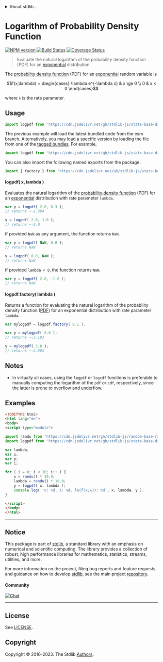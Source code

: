 <!--

@license Apache-2.0

Copyright (c) 2018 The Stdlib Authors.

Licensed under the Apache License, Version 2.0 (the "License");
you may not use this file except in compliance with the License.
You may obtain a copy of the License at

   http://www.apache.org/licenses/LICENSE-2.0

Unless required by applicable law or agreed to in writing, software
distributed under the License is distributed on an "AS IS" BASIS,
WITHOUT WARRANTIES OR CONDITIONS OF ANY KIND, either express or implied.
See the License for the specific language governing permissions and
limitations under the License.

-->


<details>
  <summary>
    About stdlib...
  </summary>
  <p>We believe in a future in which the web is a preferred environment for numerical computation. To help realize this future, we've built stdlib. stdlib is a standard library, with an emphasis on numerical and scientific computation, written in JavaScript (and C) for execution in browsers and in Node.js.</p>
  <p>The library is fully decomposable, being architected in such a way that you can swap out and mix and match APIs and functionality to cater to your exact preferences and use cases.</p>
  <p>When you use stdlib, you can be absolutely certain that you are using the most thorough, rigorous, well-written, studied, documented, tested, measured, and high-quality code out there.</p>
  <p>To join us in bringing numerical computing to the web, get started by checking us out on <a href="https://github.com/stdlib-js/stdlib">GitHub</a>, and please consider <a href="https://opencollective.com/stdlib">financially supporting stdlib</a>. We greatly appreciate your continued support!</p>
</details>

# Logarithm of Probability Density Function

[![NPM version][npm-image]][npm-url] [![Build Status][test-image]][test-url] [![Coverage Status][coverage-image]][coverage-url] <!-- [![dependencies][dependencies-image]][dependencies-url] -->

> Evaluate the natural logarithm of the probability density function (PDF) for an [exponential][exponential-distribution] distribution.

<section class="intro">

The [probability density function][pdf] (PDF) for an [exponential][exponential-distribution] random variable is

<!-- <equation class="equation" label="eq:exponential_pdf" align="center" raw="f(x;\lambda) = \begin{cases} \lambda e^{-\lambda x} & x \ge 0 \\ 0 & x < 0 \end{cases}" alt="Probability density function (PDF) for a Exponential distribution."> -->

```math
f(x;\lambda) = \begin{cases} \lambda e^{-\lambda x} & x \ge 0 \\ 0 & x < 0 \end{cases}
```

<!-- <div class="equation" align="center" data-raw-text="f(x;\lambda) = \begin{cases} \lambda e^{-\lambda x} &amp; x \ge 0 \\ 0 &amp; x &lt; 0 \end{cases}" data-equation="eq:exponential_pdf">
    <img src="https://cdn.jsdelivr.net/gh/stdlib-js/stdlib@51534079fef45e990850102147e8945fb023d1d0/lib/node_modules/@stdlib/stats/base/dists/exponential/logpdf/docs/img/equation_exponential_pdf.svg" alt="Probability density function (PDF) for a Exponential distribution.">
    <br>
</div> -->

<!-- </equation> -->

where `λ` is the rate parameter.

</section>

<!-- /.intro -->



<section class="usage">

## Usage

```javascript
import logpdf from 'https://cdn.jsdelivr.net/gh/stdlib-js/stats-base-dists-exponential-logpdf@esm/index.mjs';
```
The previous example will load the latest bundled code from the esm branch. Alternatively, you may load a specific version by loading the file from one of the [tagged bundles](https://github.com/stdlib-js/stats-base-dists-exponential-logpdf/tags). For example,

```javascript
import logpdf from 'https://cdn.jsdelivr.net/gh/stdlib-js/stats-base-dists-exponential-logpdf@v0.1.0-esm/index.mjs';
```

You can also import the following named exports from the package:

```javascript
import { factory } from 'https://cdn.jsdelivr.net/gh/stdlib-js/stats-base-dists-exponential-logpdf@esm/index.mjs';
```

#### logpdf( x, lambda )

Evaluates the natural logarithm of the [probability density function][pdf] (PDF) for an [exponential][exponential-distribution] distribution with rate parameter `lambda`.

```javascript
var y = logpdf( 2.0, 0.3 );
// returns ~-1.804

y = logpdf( 2.0, 1.0 );
// returns ~-2.0
```

If provided `NaN` as any argument, the function returns `NaN`.

```javascript
var y = logpdf( NaN, 0.0 );
// returns NaN

y = logpdf( 0.0, NaN );
// returns NaN
```

If provided `lambda < 0`, the function returns `NaN`.

```javascript
var y = logpdf( 2.0, -1.0 );
// returns NaN
```

#### logpdf.factory( lambda )

Returns a function for evaluating the natural logarithm of the probability density function ([PDF][pdf]) for an exponential distribution with rate parameter `lambda`.

```javascript
var mylogpdf = logpdf.factory( 0.1 );

var y = mylogpdf( 8.0 );
// returns ~-3.103

y = mylogpdf( 5.0 );
// returns ~-2.803
```

</section>

<!-- /.usage -->

<section class="notes">

## Notes

-   In virtually all cases, using the `logpdf` or `logcdf` functions is preferable to manually computing the logarithm of the `pdf` or `cdf`, respectively, since the latter is prone to overflow and underflow.

</section>

<!-- /.notes -->

<section class="examples">

## Examples

<!-- eslint no-undef: "error" -->

```html
<!DOCTYPE html>
<html lang="en">
<body>
<script type="module">

import randu from 'https://cdn.jsdelivr.net/gh/stdlib-js/random-base-randu@esm/index.mjs';
import logpdf from 'https://cdn.jsdelivr.net/gh/stdlib-js/stats-base-dists-exponential-logpdf@esm/index.mjs';

var lambda;
var x;
var y;
var i;

for ( i = 0; i < 10; i++ ) {
    x = randu() * 10.0;
    lambda = randu() * 10.0;
    y = logpdf( x, lambda );
    console.log( 'x: %d, λ: %d, ln(f(x;λ)): %d', x, lambda, y );
}

</script>
</body>
</html>
```

</section>

<!-- /.examples -->

<!-- Section for related `stdlib` packages. Do not manually edit this section, as it is automatically populated. -->

<section class="related">

</section>

<!-- /.related -->

<!-- Section for all links. Make sure to keep an empty line after the `section` element and another before the `/section` close. -->


<section class="main-repo" >

* * *

## Notice

This package is part of [stdlib][stdlib], a standard library with an emphasis on numerical and scientific computing. The library provides a collection of robust, high performance libraries for mathematics, statistics, streams, utilities, and more.

For more information on the project, filing bug reports and feature requests, and guidance on how to develop [stdlib][stdlib], see the main project [repository][stdlib].

#### Community

[![Chat][chat-image]][chat-url]

---

## License

See [LICENSE][stdlib-license].


## Copyright

Copyright &copy; 2016-2023. The Stdlib [Authors][stdlib-authors].

</section>

<!-- /.stdlib -->

<!-- Section for all links. Make sure to keep an empty line after the `section` element and another before the `/section` close. -->

<section class="links">

[npm-image]: http://img.shields.io/npm/v/@stdlib/stats-base-dists-exponential-logpdf.svg
[npm-url]: https://npmjs.org/package/@stdlib/stats-base-dists-exponential-logpdf

[test-image]: https://github.com/stdlib-js/stats-base-dists-exponential-logpdf/actions/workflows/test.yml/badge.svg?branch=v0.1.0
[test-url]: https://github.com/stdlib-js/stats-base-dists-exponential-logpdf/actions/workflows/test.yml?query=branch:v0.1.0

[coverage-image]: https://img.shields.io/codecov/c/github/stdlib-js/stats-base-dists-exponential-logpdf/main.svg
[coverage-url]: https://codecov.io/github/stdlib-js/stats-base-dists-exponential-logpdf?branch=main

<!--

[dependencies-image]: https://img.shields.io/david/stdlib-js/stats-base-dists-exponential-logpdf.svg
[dependencies-url]: https://david-dm.org/stdlib-js/stats-base-dists-exponential-logpdf/main

-->

[chat-image]: https://img.shields.io/gitter/room/stdlib-js/stdlib.svg
[chat-url]: https://app.gitter.im/#/room/#stdlib-js_stdlib:gitter.im

[stdlib]: https://github.com/stdlib-js/stdlib

[stdlib-authors]: https://github.com/stdlib-js/stdlib/graphs/contributors

[umd]: https://github.com/umdjs/umd
[es-module]: https://developer.mozilla.org/en-US/docs/Web/JavaScript/Guide/Modules

[deno-url]: https://github.com/stdlib-js/stats-base-dists-exponential-logpdf/tree/deno
[umd-url]: https://github.com/stdlib-js/stats-base-dists-exponential-logpdf/tree/umd
[esm-url]: https://github.com/stdlib-js/stats-base-dists-exponential-logpdf/tree/esm
[branches-url]: https://github.com/stdlib-js/stats-base-dists-exponential-logpdf/blob/main/branches.md

[stdlib-license]: https://raw.githubusercontent.com/stdlib-js/stats-base-dists-exponential-logpdf/main/LICENSE

[pdf]: https://en.wikipedia.org/wiki/Probability_density_function

[exponential-distribution]: https://en.wikipedia.org/wiki/Exponential_distribution

</section>

<!-- /.links -->
